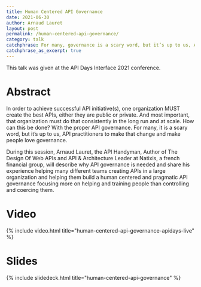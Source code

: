 ```yaml
---
title: Human Centered API Governance
date: 2021-06-30
author: Arnaud Lauret
layout: post
permalink: /human-centered-api-governance/
category: talk
catchphrase: For many, governance is a scary word, but it’s up to us, API practitioners to make that change and make people love it. That could be done if we build a human centered and pragmatic API governance focusing more on helping and training people than controlling and coercing them  
catchphrase_as_excerpt: true
---
```


This talk was given at the API Days Interface 2021 conference.

# Abstract

In order to achieve successful API initiative(s), one organization MUST create the best APIs, either they are public or private. And most important, that organization must do that consistently in the long run and at scale. How can this be done? With the proper API governance. For many, it is a scary word, but it’s up to us, API practitioners to make that change and make people love governance.

During this session, Arnaud Lauret, the API Handyman, Author of The Design Of Web APIs and  API & Architecture Leader at Natixis, a french financial group, will describe why API governance is needed and share his experience helping many different teams creating APIs in a large organization and helping them build a human centered and pragmatic API governance focusing more on helping and training people than controlling and coercing them. 

# Video

{% include video.html title="human-centered-api-governance-apidays-live" %}

# Slides

{% include slidedeck.html title="human-centered-api-governance" %}
